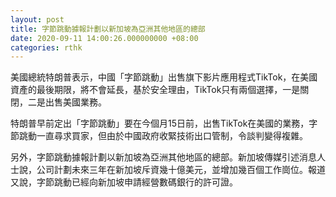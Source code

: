 ```yaml
---
layout: post
title: 字節跳動據報計劃以新加坡為亞洲其他地區的總部
date: 2020-09-11 14:00:26.000000000 +08:00
categories: rthk
---
```


美國總統特朗普表示，中國「字節跳動」出售旗下影片應用程式TikTok，在美國資產的最後期限，將不會延長，基於安全理由，TikTok只有兩個選擇，一是關閉，二是出售美國業務。

特朗普早前定出「字節跳動」要在今個月15日前，出售TikTok在美國的業務，字節跳動一直尋求買家，但由於中國政府收緊技術出口管制，令談判變得複雜。

另外，字節跳動據報計劃以新加坡為亞洲其他地區的總部。新加坡傳媒引述消息人士說，公司計劃未來三年在新加坡斥資幾十億美元，並增加幾百個工作崗位。報道又說，字節跳動已經向新加坡申請經營數碼銀行的許可證。
